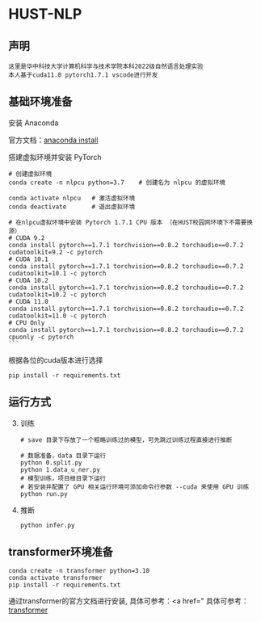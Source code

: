 # HUST-NLP

## 声明

    这里是华中科技大学计算机科学与技术学院本科2022级自然语言处理实验
    本人基于cuda11.0 pytorch1.7.1 vscode进行开发

## 基础环境准备

安装 Anaconda

   官方文档：<a href="https://docs.continuum.io/anaconda/install/">anaconda install</a>

搭建虚拟环境并安装 PyTorch

    # 创建虚拟环境
    conda create -n nlpcu python=3.7	# 创建名为 nlpcu 的虚拟环境

    conda activate nlpcu   # 激活虚拟环境
    conda deactivate       # 退出虚拟环境

    # 在nlpcu虚拟环境中安装 Pytorch 1.7.1 CPU 版本 （在HUST校园网环境下不需要换源）
    # CUDA 9.2
    conda install pytorch==1.7.1 torchvision==0.8.2 torchaudio==0.7.2 cudatoolkit=9.2 -c pytorch
    # CUDA 10.1
    conda install pytorch==1.7.1 torchvision==0.8.2 torchaudio==0.7.2 cudatoolkit=10.1 -c pytorch
    # CUDA 10.2
    conda install pytorch==1.7.1 torchvision==0.8.2 torchaudio==0.7.2 cudatoolkit=10.2 -c pytorch
    # CUDA 11.0
    conda install pytorch==1.7.1 torchvision==0.8.2 torchaudio==0.7.2 cudatoolkit=11.0 -c pytorch
    # CPU Only
    conda install pytorch==1.7.1 torchvision==0.8.2 torchaudio==0.7.2 cpuonly -c pytorch
    ```

根据各位的cuda版本进行选择

    pip install -r requirements.txt

## 运行方式



3. 训练

   ```shell
   # save 目录下存放了一个粗略训练过的模型，可先跳过训练过程直接进行推断
   
   # 数据准备，data 目录下运行
   python 0.split.py
   python 1.data_u_ner.py
   # 模型训练，项目根目录下运行
   # 若安装并配置了 GPU 相关运行环境可添加命令行参数 --cuda 来使用 GPU 训练
   python run.py
   ```

4. 推断

   ```shell
   python infer.py
   ```

   

## transformer环境准备

   ```shell
   conda create -n transformer python=3.10
   conda activate transformer
   pip install -r requirements.txt
   ```

   通过transformer的官方文档进行安装, 具体可参考：<a href=" 具体可参考：<a href="URL_ADDRESSuggingface.co/docs/transformers/index">transformer</a>
   